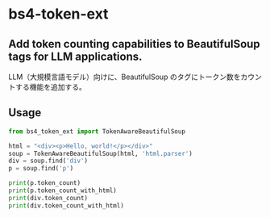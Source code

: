 # bs4-token-ext
Add token counting capabilities to BeautifulSoup tags for LLM applications.
---
LLM（大規模言語モデル）向けに、BeautifulSoup のタグにトークン数をカウントする機能を追加する。
## Usage
```python
from bs4_token_ext import TokenAwareBeautifulSoup

html = "<div><p>Hello, world!</p></div>"
soup = TokenAwareBeautifulSoup(html, 'html.parser')
div = soup.find('div')
p = soup.find('p')

print(p.token_count) 
print(p.token_count_with_html)  
print(div.token_count)  
print(div.token_count_with_html)  
```